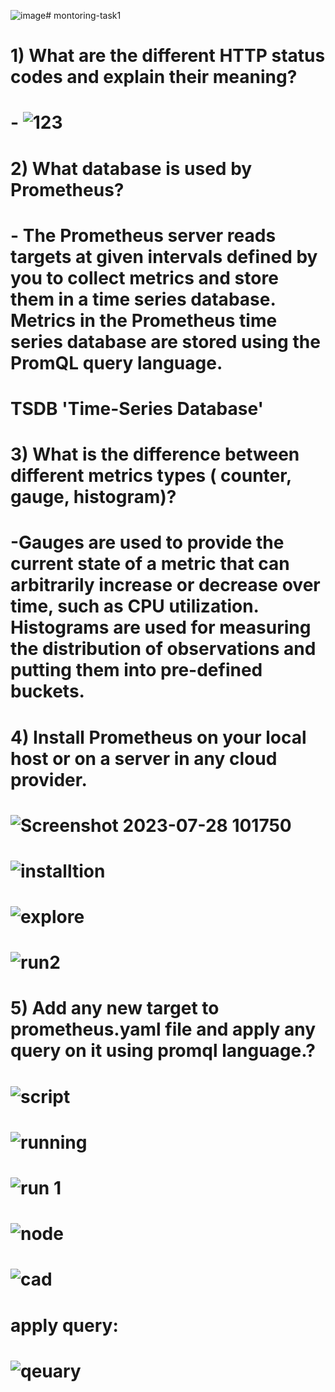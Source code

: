 ![image](https://github.com/HebaShaban/montoring-task1/assets/128882939/ad11f993-1261-411c-a411-15fdbbf435f3)# montoring-task1

# 1) What are the different HTTP status codes and explain their meaning?

# - ![123](https://github.com/HebaShaban/montoring-task1/assets/128882939/faf88ced-48fa-4c26-bcdb-8a2768124268)

# 2) What database is used by Prometheus?

# - The Prometheus server reads targets at given intervals defined by you to collect metrics and store them in a time series database. Metrics in the Prometheus time series database are stored using the PromQL query language.

# TSDB 'Time-Series Database'

# 3) What is the difference between different metrics types ( counter, gauge, histogram)?

# -Gauges are used to provide the current state of a metric that can arbitrarily increase or decrease over time, such as CPU utilization. Histograms are used for measuring the distribution of observations and putting them into pre-defined buckets.

# 4) Install Prometheus on your local host or on a server in any cloud provider.

# ![Screenshot 2023-07-28 101750](https://github.com/HebaShaban/montoring-task1/assets/128882939/779ab3c7-0a8d-4720-a0de-65e2afe27fc8)

# ![installtion](https://github.com/HebaShaban/montoring-task1/assets/128882939/cb379484-8acb-478e-9fb0-2e19cf8cb7a6)

# ![explore](https://github.com/HebaShaban/montoring-task1/assets/128882939/3ec03aee-9262-40be-99da-589b013dcaca)


# ![run2](https://github.com/HebaShaban/montoring-task1/assets/128882939/0939efb8-582e-4b1e-9bff-177599e322dc)

# 5) Add any new target to prometheus.yaml file and apply any query on it using promql language.?

# ![script](https://github.com/HebaShaban/montoring-task1/assets/128882939/a02590ea-6fba-40c7-be7f-46364ed78ac4)

# ![running](https://github.com/HebaShaban/montoring-task1/assets/128882939/64de37f3-7242-46c4-9e2b-f4afe125f13a)

 # ![run 1](https://github.com/HebaShaban/montoring-task1/assets/128882939/9557d430-6e14-4e27-a6d4-c770ec861945)

# ![node](https://github.com/HebaShaban/montoring-task1/assets/128882939/795450e6-0718-4639-93b8-5ed59161e28c)

# ![cad](https://github.com/HebaShaban/montoring-task1/assets/128882939/32cf0b32-c1df-4d9a-9383-88e5d4150c4e)

# apply query:

# ![qeuary](https://github.com/HebaShaban/montoring-task1/assets/128882939/cf158237-71aa-45cb-b684-206e5ee1aee8)



#
